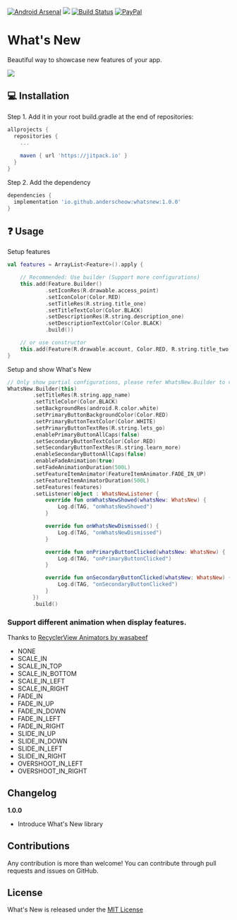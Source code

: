 [![Android Arsenal](https://img.shields.io/badge/Android%20Arsenal-WhatsNew-brightgreen.svg?style=flat)](https://android-arsenal.com/details/1/7164)
[![](https://jitpack.io/v/anderscheow/WhatsNew.svg)](https://jitpack.io/#anderscheow/WhatsNew)
[![Build Status](https://travis-ci.org/anderscheow/WhatsNew.svg?branch=master)](https://travis-ci.org/anderscheow/WhatsNew)
[![PayPal](https://img.shields.io/badge/Say%20Thanks-!-1EAEDB.svg)](https://www.paypal.me/anderscheow/5)

# What's New
Beautiful way to showcase new features of your app.

<kbd><img src="https://raw.githubusercontent.com/anderscheow/WhatsNew/master/images/demo.png"/></kbd>

## 💻 Installation

Step 1. Add it in your root build.gradle at the end of repositories:
```groovy
allprojects {
  repositories {
    ... 
    
    maven { url 'https://jitpack.io' }
  }
}
```

Step 2. Add the dependency
```groovy
dependencies {
  implementation 'io.github.anderscheow:whatsnew:1.0.0'
}
```

## ❓ Usage
Setup features
````kotlin
val features = ArrayList<Feature>().apply {

    // Recommended: Use builder (Support more configurations)
    this.add(Feature.Builder()
            .setIconRes(R.drawable.access_point)
            .setIconColor(Color.RED)
            .setTitleRes(R.string.title_one)
            .setTitleTextColor(Color.BLACK)
            .setDescriptionRes(R.string.description_one)
            .setDescriptionTextColor(Color.BLACK)
            .build())

    // or use constructor
    this.add(Feature(R.drawable.account, Color.RED, R.string.title_two, Color.BLACK, R.string.description_two, Color.BLACK))
}
````

Setup and show What's New
````kotlin
// Only show partial configurations, please refer WhatsNew.Builder to view more configurations
WhatsNew.Builder(this)
        .setTitleRes(R.string.app_name)
        .setTitleColor(Color.BLACK)
        .setBackgroundRes(android.R.color.white)
        .setPrimaryButtonBackgroundColor(Color.RED)
        .setPrimaryButtonTextColor(Color.WHITE)
        .setPrimaryButtonTextRes(R.string.lets_go)
        .enablePrimaryButtonAllCaps(false)
        .setSecondaryButtonTextColor(Color.RED)
        .setSecondaryButtonTextRes(R.string.learn_more)
        .enableSecondaryButtonAllCaps(false)
        .enableFadeAnimation(true)
        .setFadeAnimationDuration(500L)
        .setFeatureItemAnimator(FeatureItemAnimator.FADE_IN_UP)
        .setFeatureItemAnimatorDuration(500L)
        .setFeatures(features)
        .setListener(object : WhatsNewListener {
            override fun onWhatsNewShowed(whatsNew: WhatsNew) {
                Log.d(TAG, "onWhatsNewShowed")
            }

            override fun onWhatsNewDismissed() {
                Log.d(TAG, "onWhatsNewDismissed")
            }

            override fun onPrimaryButtonClicked(whatsNew: WhatsNew) {
                Log.d(TAG, "onPrimaryButtonClicked")
            }

            override fun onSecondaryButtonClicked(whatsNew: WhatsNew) {
                Log.d(TAG, "onSecondaryButtonClicked")
            }
        })
        .build()
````

### Support different animation when display features. 
Thanks to [RecyclerView Animators by wasabeef](https://github.com/wasabeef/recyclerview-animators)

* NONE
* SCALE_IN
* SCALE_IN_TOP
* SCALE_IN_BOTTOM
* SCALE_IN_LEFT
* SCALE_IN_RIGHT
* FADE_IN
* FADE_IN_UP
* FADE_IN_DOWN
* FADE_IN_LEFT
* FADE_IN_RIGHT
* SLIDE_IN_UP
* SLIDE_IN_DOWN
* SLIDE_IN_LEFT
* SLIDE_IN_RIGHT
* OVERSHOOT_IN_LEFT
* OVERSHOOT_IN_RIGHT

## Changelog

**1.0.0**

* Introduce What's New library

## Contributions
Any contribution is more than welcome! You can contribute through pull requests and issues on GitHub.

## License
What's New is released under the [MIT License](https://github.com/anderscheow/Validator/blob/master/LICENSE)